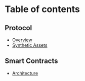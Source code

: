 # Table of contents

## Protocol

* [Overview](README.md)
* [Synthetic Assets](protocol/synthetic-assets.md)

## Smart Contracts

* [Architecture](smart-contracts/architecture.md)
